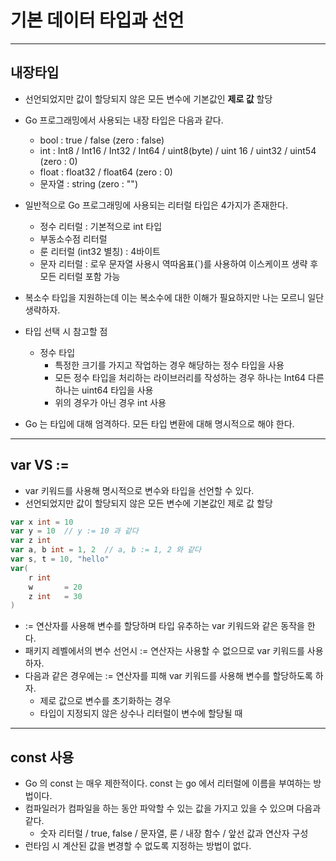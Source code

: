 # 기본 데이터 타입과 선언
***
## 내장타입
- 선언되었지만 값이 할당되지 않은 모든 변수에 기본값인 **제로 값** 할당
- Go 프로그래밍에서 사용되는 내장 타입은 다음과 같다.
  - bool : true / false (zero : false)
  - int : Int8 / Int16 / Int32 / Int64 / uint8(byte) / uint 16 / uint32 / uint54 (zero : 0)
  - float : float32 / float64 (zero : 0)
  - 문자열 : string (zero : "")

- 일반적으로 Go 프로그래밍에 사용되는 리터럴 타입은 4가지가 존재한다.
  - 정수 리터럴 : 기본적으로 int 타입
  - 부동소수점 리터럴
  - 룬 리터럴 (int32 별칭) : 4바이트
  - 문자 리터럴 : 로우 문자열 사용시 역따옴표(`)를 사용하여 이스케이프 생략 후 모든 리터럴 포함 가능
- 복소수 타입을 지원하는데 이는 복소수에 대한 이해가 필요하지만 나는 모르니 일단 생략하자.
- 타입 선택 시 참고할 점
  - 정수 타입
    - 특정한 크기를 가지고 작업하는 경우 해당하는 정수 타입을 사용
    - 모든 정수 타입을 처리하는 라이브러리를 작성하는 경우 하나는 Int64 다른 하나는 uint64 타입을 사용
    - 위의 경우가 아닌 경우 int 사용
- Go 는 타입에 대해 엄격하다. 모든 타입 변환에 대해 명시적으로 해야 한다.

***
## var VS :=
- var 키워드를 사용해 명시적으로 변수와 타입을 선언할 수 있다.
- 선언되었지만 값이 할당되지 않은 모든 변수에 기본값인 제로 값 할당
```go
var x int = 10
var y = 10  // y := 10 과 같다
var z int
var a, b int = 1, 2  // a, b := 1, 2 와 같다
var s, t = 10, "hello"
var(
	r int
	w       = 20
	z int   = 30
)
```
- := 연산자를 사용해 변수를 할당하며 타입 유추하는 var 키워드와 같은 동작을 한다.
- 패키지 레벨에서의 변수 선언시 := 연산자는 사용할 수 없으므로 var 키워드를 사용하자.
- 다음과 같은 경우에는 := 연산자를 피해 var 키워드를 사용해 변수를 할당하도록 하자.
  - 제로 값으로 변수를 초기화하는 경우
  - 타입이 지정되지 않은 상수나 리터럴이 변수에 할당될 때
***
## const 사용
- Go 의 const 는 매우 제한적이다. const 는 go 에서 리터럴에 이름을 부여하는 방법이다.
- 컴파일러가 컴파일을 하는 동안 파악할 수 있는 값을 가지고 있을 수 있으며 다음과 같다.
  - 숫자 리터럴 / true, false / 문자열, 룬 / 내장 함수 / 앞선 값과 연산자 구성
- 런타임 시 계산된 값을 변경할 수 없도록 지정하는 방법이 없다.
